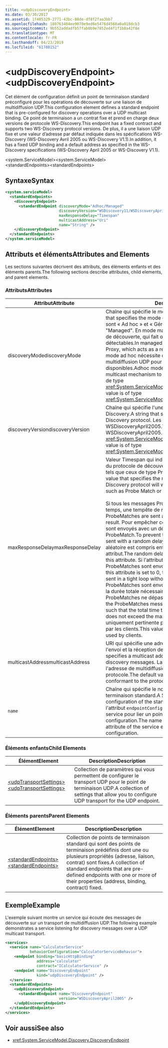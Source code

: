 ```yaml
---
title: <udpDiscoveryEndpoint>
ms.date: 03/30/2017
ms.assetid: 1f485329-2771-43bc-88de-df8f2faa3bb7
ms.openlocfilehash: 180763404ee9070e9ed6e5476d4568a0a018dcb3
ms.sourcegitcommit: 9b552addadfb57fab0b9e7852ed4f1f1b8a42f8e
ms.translationtype: MT
ms.contentlocale: fr-FR
ms.lasthandoff: 04/23/2019
ms.locfileid: "61788152"
---
```

# <a name="udpdiscoveryendpoint"></a><span data-ttu-id="51590-101">\<udpDiscoveryEndpoint></span><span class="sxs-lookup"><span data-stu-id="51590-101">\<udpDiscoveryEndpoint></span></span>
<span data-ttu-id="51590-102">Cet élément de configuration définit un point de terminaison standard préconfiguré pour les opérations de découverte sur une liaison de multidiffusion UDP.</span><span class="sxs-lookup"><span data-stu-id="51590-102">This configuration element defines a standard endpoint that is pre-configured for discovery operations over a UDP multicast binding.</span></span> <span data-ttu-id="51590-103">Ce point de terminaison a un contrat fixe et prend en charge deux versions de protocole WS-Discovery.</span><span class="sxs-lookup"><span data-stu-id="51590-103">This endpoint has a fixed contract and supports two WS-Discovery protocol versions.</span></span> <span data-ttu-id="51590-104">De plus, il a une liaison UDP fixe et une valeur d’adresse par défaut indiquée dans les spécifications WS-Discovery (WS-Discovery Avril 2005 ou WS-Discovery V1.1).</span><span class="sxs-lookup"><span data-stu-id="51590-104">In addition, it has a fixed UDP binding and a default address as specified in the WS-Discovery specifications (WS-Discovery April 2005 or WS-Discovery V1.1).</span></span>  
  
 <span data-ttu-id="51590-105">\<system.ServiceModel></span><span class="sxs-lookup"><span data-stu-id="51590-105">\<system.ServiceModel></span></span>  
<span data-ttu-id="51590-106">\<standardEndpoints></span><span class="sxs-lookup"><span data-stu-id="51590-106">\<standardEndpoints></span></span>  
  
## <a name="syntax"></a><span data-ttu-id="51590-107">Syntaxe</span><span class="sxs-lookup"><span data-stu-id="51590-107">Syntax</span></span>  
  
```xml  
<system.serviceModel>
  <standardEndpoints>
    <discoveryEndpoint>
      <standardEndpoint discoveryMode="Adhoc/Managed"
                        discoveryVersion="WSDiscovery11/WSDiscoveryApril2005"
                        maxResponseDelay="Timespan"
                        multicastAddress="Uri"
                        name="String" />
    </discoveryEndpoint>
  </standardEndpoints>
</system.serviceModel>
```  
  
## <a name="attributes-and-elements"></a><span data-ttu-id="51590-108">Attributs et éléments</span><span class="sxs-lookup"><span data-stu-id="51590-108">Attributes and Elements</span></span>  
 <span data-ttu-id="51590-109">Les sections suivantes décrivent des attributs, des éléments enfants et des éléments parents.</span><span class="sxs-lookup"><span data-stu-id="51590-109">The following sections describe attributes, child elements, and parent elements.</span></span>  
  
### <a name="attributes"></a><span data-ttu-id="51590-110">Attributs</span><span class="sxs-lookup"><span data-stu-id="51590-110">Attributes</span></span>  
  
|<span data-ttu-id="51590-111">Attribut</span><span class="sxs-lookup"><span data-stu-id="51590-111">Attribute</span></span>|<span data-ttu-id="51590-112">Description</span><span class="sxs-lookup"><span data-stu-id="51590-112">Description</span></span>|  
|---------------|-----------------|  
|<span data-ttu-id="51590-113">discoveryMode</span><span class="sxs-lookup"><span data-stu-id="51590-113">discoveryMode</span></span>|<span data-ttu-id="51590-114">Chaîne qui spécifie le mode de protocole de découverte.</span><span class="sxs-lookup"><span data-stu-id="51590-114">A string that specifies the mode of discovery protocol.</span></span> <span data-ttu-id="51590-115">Les valeurs valides sont « Ad hoc » et « Géré ».</span><span class="sxs-lookup"><span data-stu-id="51590-115">Valid values are "Adhoc" and "Managed".</span></span> <span data-ttu-id="51590-116">En mode managé, le protocole repose sur un proxy de découverte, qui fait office de référentiel des services détectables.</span><span class="sxs-lookup"><span data-stu-id="51590-116">In managed mode the protocol relies on a Discovery Proxy, which acts as a repository of Discoverable services.</span></span> <span data-ttu-id="51590-117">Le mode ad hoc nécessite que le protocole utilise le mécanisme de multidiffusion UDP pour rechercher les services disponibles.</span><span class="sxs-lookup"><span data-stu-id="51590-117">Adhoc mode requires the protocol to use UDP multicast mechanism to find available services.</span></span> <span data-ttu-id="51590-118">Cette valeur est de type <xref:System.ServiceModel.Discovery.ServiceDiscoveryMode>.</span><span class="sxs-lookup"><span data-stu-id="51590-118">This value is of type <xref:System.ServiceModel.Discovery.ServiceDiscoveryMode>.</span></span>|  
|<span data-ttu-id="51590-119">discoveryVersion</span><span class="sxs-lookup"><span data-stu-id="51590-119">discoveryVersion</span></span>|<span data-ttu-id="51590-120">Chaîne qui spécifie l'une des deux versions du protocole WS-Discovery.</span><span class="sxs-lookup"><span data-stu-id="51590-120">A string that specifies one of the two versions of WS-Discovery protocol.</span></span> <span data-ttu-id="51590-121">Les valeurs valides sont WSDiscovery11 et WSDiscoveryApril2005.</span><span class="sxs-lookup"><span data-stu-id="51590-121">Valid values are WSDiscovery11 and WSDiscoveryApril2005.</span></span> <span data-ttu-id="51590-122">Cette valeur est de type <xref:System.ServiceModel.Discovery.DiscoveryVersion>.</span><span class="sxs-lookup"><span data-stu-id="51590-122">This value is of type <xref:System.ServiceModel.Discovery.DiscoveryVersion>.</span></span>|  
|<span data-ttu-id="51590-123">maxResponseDelay</span><span class="sxs-lookup"><span data-stu-id="51590-123">maxResponseDelay</span></span>|<span data-ttu-id="51590-124">Valeur Timespan qui indique la valeur maximale du délai d'attente du protocole de découverte avant l'envoi de certains messages, tels que ceux de type Probe Match ou Resolve Match.</span><span class="sxs-lookup"><span data-stu-id="51590-124">A Timespan value that specifies the maximum value for the delay the Discovery protocol will wait before sending certain messages such as Probe Match or Resolve Match.</span></span><br /><br /> <span data-ttu-id="51590-125">Si tous les messages ProbeMatches sont envoyés en même temps, une tempête de réseau peut en résulter.</span><span class="sxs-lookup"><span data-stu-id="51590-125">If all ProbeMatches are sent at the same time, a network storm may result.</span></span> <span data-ttu-id="51590-126">Pour empêcher cet effet, les messages ProbeMatches sont envoyés avec un délai aléatoire entre chaque message ProbeMatch.</span><span class="sxs-lookup"><span data-stu-id="51590-126">To prevent this from occurring, ProbeMatches are sent with a random delay between each ProbeMatch.</span></span> <span data-ttu-id="51590-127">Le délai aléatoire est compris entre 0 et la valeur définie par cet attribut.</span><span class="sxs-lookup"><span data-stu-id="51590-127">The random delay is in the range of 0 to the value set by this attribute.</span></span> <span data-ttu-id="51590-128">Si l'attribut a la valeur 0, les messages ProbeMatches sont envoyés dans une boucle serrée sans délai.</span><span class="sxs-lookup"><span data-stu-id="51590-128">If this attribute is set to 0, then the ProbeMatches messages are sent in a tight loop without any delay.</span></span> <span data-ttu-id="51590-129">Sinon, les messages ProbeMatches sont envoyés avec un délai aléatoire de sorte que la durée totale nécessaire à l'envoi de tous les messages ProbeMatches ne dépasse pas le maxResponseDelay.</span><span class="sxs-lookup"><span data-stu-id="51590-129">Otherwise, the ProbeMatches messages are sent with some random delay such that the total time taken to send all ProbeMatches messages does not exceed the maxResponseDelay.</span></span> <span data-ttu-id="51590-130">Cette valeur est uniquement pertinente pour les services, elle n'est pas utilisée par les clients.</span><span class="sxs-lookup"><span data-stu-id="51590-130">This value is only relevant for services, it is not used by clients.</span></span>|  
|<span data-ttu-id="51590-131">multicastAddress</span><span class="sxs-lookup"><span data-stu-id="51590-131">multicastAddress</span></span>|<span data-ttu-id="51590-132">URI qui spécifie une adresse de multidiffusion à utiliser pour l'envoi et la réception des messages de découverte.</span><span class="sxs-lookup"><span data-stu-id="51590-132">A Uri that specifies a multicast address to use for sending and receiving the discovery messages.</span></span> <span data-ttu-id="51590-133">La valeur par défaut est représentée par l'adresse de multidiffusion conforme à la spécification du protocole.</span><span class="sxs-lookup"><span data-stu-id="51590-133">The default value is the multicast address as conformant to the protocol specification.</span></span>|  
|`name`|<span data-ttu-id="51590-134">Chaîne qui spécifie le nom de la configuration du point de terminaison standard.</span><span class="sxs-lookup"><span data-stu-id="51590-134">A String that specifies the name of the configuration of the standard endpoint.</span></span> <span data-ttu-id="51590-135">Le nom est utilisé dans l'attribut `endpointConfiguration` du point de terminaison de service pour lier un point de terminaison standard à sa configuration.</span><span class="sxs-lookup"><span data-stu-id="51590-135">The name is used in the `endpointConfiguration` attribute of the service endpoint to link a standard endpoint to its configuration.</span></span>|  
  
### <a name="child-elements"></a><span data-ttu-id="51590-136">Éléments enfants</span><span class="sxs-lookup"><span data-stu-id="51590-136">Child Elements</span></span>  
  
|<span data-ttu-id="51590-137">Élément</span><span class="sxs-lookup"><span data-stu-id="51590-137">Element</span></span>|<span data-ttu-id="51590-138">Description</span><span class="sxs-lookup"><span data-stu-id="51590-138">Description</span></span>|  
|-------------|-----------------|  
|[<span data-ttu-id="51590-139">\<udpTransportSettings></span><span class="sxs-lookup"><span data-stu-id="51590-139">\<udpTransportSettings></span></span>](../../../../../docs/framework/configure-apps/file-schema/wcf/udptransportsettings.md)|<span data-ttu-id="51590-140">Collection de paramètres qui vous permettent de configurer le transport UDP pour le point de terminaison UDP.</span><span class="sxs-lookup"><span data-stu-id="51590-140">A collection of settings that allow you to configure UDP transport for the UDP endpoint.</span></span>|  
  
### <a name="parent-elements"></a><span data-ttu-id="51590-141">Éléments parents</span><span class="sxs-lookup"><span data-stu-id="51590-141">Parent Elements</span></span>  
  
|<span data-ttu-id="51590-142">Élément</span><span class="sxs-lookup"><span data-stu-id="51590-142">Element</span></span>|<span data-ttu-id="51590-143">Description</span><span class="sxs-lookup"><span data-stu-id="51590-143">Description</span></span>|  
|-------------|-----------------|  
|[<span data-ttu-id="51590-144">\<standardEndpoints></span><span class="sxs-lookup"><span data-stu-id="51590-144">\<standardEndpoints></span></span>](../../../../../docs/framework/configure-apps/file-schema/wcf/standardendpoints.md)|<span data-ttu-id="51590-145">Collection de points de terminaison standard qui sont des points de terminaison prédéfinis dont une ou plusieurs propriétés (adresse, liaison, contrat) sont fixes.</span><span class="sxs-lookup"><span data-stu-id="51590-145">A collection of standard endpoints that are pre-defined endpoints with one or more of their properties (address, binding, contract) fixed.</span></span>|  
  
## <a name="example"></a><span data-ttu-id="51590-146">Exemple</span><span class="sxs-lookup"><span data-stu-id="51590-146">Example</span></span>  
 <span data-ttu-id="51590-147">L'exemple suivant montre un service qui écoute des messages de découverte sur un transport de multidiffusion UDP.</span><span class="sxs-lookup"><span data-stu-id="51590-147">The following example demonstrates a service listening for discovery messages over a UDP multicast transport.</span></span>  
  
```xml  
<services>
  <service name="CalculatorService"
           behaviorConfiguration="CalculatorServiceBehavior">
    <endpoint binding="basicHttpBinding"
              address="calculator"
              contract="ICalculatorService" />
    <endpoint name="DiscoveryEndpoint"
              kind="udpDiscoveryEndpoint" />
  </service>
  <standardEndpoints>
    <udpDiscoveryEndpoint>
      <standardEndpoint name="DiscoveryEndpoint"
                        version="WSDiscoveryApril2005" />
    </udpDiscoveryEndpoint>
  </standardEndpoints>
</services>
```  
  
## <a name="see-also"></a><span data-ttu-id="51590-148">Voir aussi</span><span class="sxs-lookup"><span data-stu-id="51590-148">See also</span></span>

- <xref:System.ServiceModel.Discovery.DiscoveryEndpoint>
